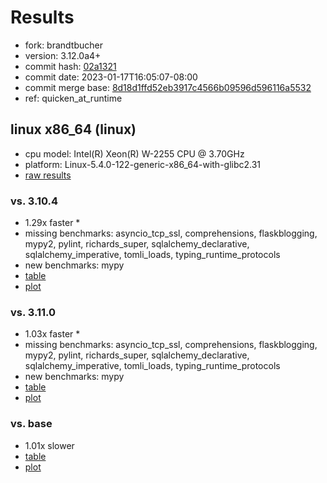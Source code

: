 # Results

- fork: brandtbucher
- version: 3.12.0a4+
- commit hash: [02a1321](https://github.com/brandtbucher/cpython/commit/02a1321)
- commit date: 2023-01-17T16:05:07-08:00
- commit merge base: [8d18d1ffd52eb3917c4566b09596d596116a5532](https://github.com/brandtbucher/cpython/commit/8d18d1ffd52eb3917c4566b09596d596116a5532)
- ref: quicken_at_runtime

## linux x86_64 (linux)

- cpu model: Intel(R) Xeon(R) W-2255 CPU @ 3.70GHz
- platform: Linux-5.4.0-122-generic-x86_64-with-glibc2.31
- [raw results](bm-20230117-linux-x86_64-brandtbucher-quicken_at_runtime-3.12.0a4%2B-02a1321.json)

### vs. 3.10.4

- 1.29x faster \*
- missing benchmarks: asyncio_tcp_ssl, comprehensions, flaskblogging, mypy2, pylint, richards_super, sqlalchemy_declarative, sqlalchemy_imperative, tomli_loads, typing_runtime_protocols
- new benchmarks: mypy
- [table](bm-20230117-linux-x86_64-brandtbucher-quicken_at_runtime-3.12.0a4%2B-02a1321-vs-3.10.4.md)
- [plot](bm-20230117-linux-x86_64-brandtbucher-quicken_at_runtime-3.12.0a4%2B-02a1321-vs-3.10.4.png)

### vs. 3.11.0

- 1.03x faster \*
- missing benchmarks: asyncio_tcp_ssl, comprehensions, flaskblogging, mypy2, pylint, richards_super, sqlalchemy_declarative, sqlalchemy_imperative, tomli_loads, typing_runtime_protocols
- new benchmarks: mypy
- [table](bm-20230117-linux-x86_64-brandtbucher-quicken_at_runtime-3.12.0a4%2B-02a1321-vs-3.11.0.md)
- [plot](bm-20230117-linux-x86_64-brandtbucher-quicken_at_runtime-3.12.0a4%2B-02a1321-vs-3.11.0.png)

### vs. base

- 1.01x slower
- [table](bm-20230117-linux-x86_64-brandtbucher-quicken_at_runtime-3.12.0a4%2B-02a1321-vs-base.md)
- [plot](bm-20230117-linux-x86_64-brandtbucher-quicken_at_runtime-3.12.0a4%2B-02a1321-vs-base.png)

